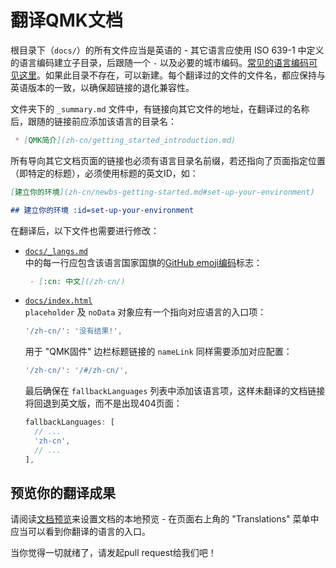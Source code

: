 # 翻译QMK文档

根目录下（`docs/`）的所有文件应当是英语的 - 其它语言应使用 ISO 639-1 中定义的语言编码建立子目录，后跟随一个 `-` 以及必要的城市编码。[常见的语言编码可见这里](https://www.andiamo.co.uk/resources/iso-language-codes/)。如果此目录不存在，可以新建。每个翻译过的文件的文件名，都应保持与英语版本的一致，以确保超链接的退化兼容性。

文件夹下的 `_summary.md` 文件中，有链接向其它文件的地址，在翻译过的名称后，跟随的链接前应添加该语言的目录名：

```markdown
 * [QMK简介](zh-cn/getting_started_introduction.md)
```

所有导向其它文档页面的链接也必须有语言目录名前缀，若还指向了页面指定位置（即特定的标题），必须使用标题的英文ID，如：

```markdown
[建立你的环境](zh-cn/newbs-getting-started.md#set-up-your-environment)

## 建立你的环境 :id=set-up-your-environment
```

在翻译后，以下文件也需要进行修改：

* [`docs/_langs.md`](https://github.com/qmk/qmk_firmware/blob/master/docs/_langs.md)  
  中的每一行应包含该语言国家国旗的[GitHub emoji编码](https://github.com/ikatyang/emoji-cheat-sheet/blob/master/README.md#country-flag)标志：

  ```markdown
   - [:cn: 中文](/zh-cn/)
  ```

* [`docs/index.html`](https://github.com/qmk/qmk_firmware/blob/master/docs/index.html)  
  `placeholder` 及 `noData` 对象应有一个指向对应语言的入口项：

  ```js
  '/zh-cn/': '没有结果!',
  ```

  用于 "QMK固件" 边栏标题链接的 `nameLink` 同样需要添加对应配置：

  ```js
  '/zh-cn/': '/#/zh-cn/',
  ```

  最后确保在 `fallbackLanguages` 列表中添加该语言项，这样未翻译的文档链接将回退到英文版，而不是出现404页面：

  ```js
  fallbackLanguages: [
    // ...
    'zh-cn',
    // ...
  ],
  ```

## 预览你的翻译成果

请阅读[文档预览](zh-cn/contributing.md#previewing-the-documentation)来设置文档的本地预览 - 在页面右上角的 "Translations" 菜单中应当可以看到你翻译的语言的入口。

当你觉得一切就绪了，请发起pull request给我们吧！
